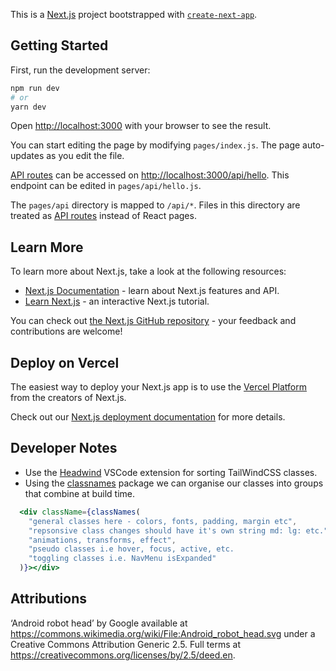 This is a [Next.js](https://nextjs.org/) project bootstrapped with [`create-next-app`](https://github.com/vercel/next.js/tree/canary/packages/create-next-app).

## Getting Started

First, run the development server:

```bash
npm run dev
# or
yarn dev
```

Open [http://localhost:3000](http://localhost:3000) with your browser to see the result.

You can start editing the page by modifying `pages/index.js`. The page auto-updates as you edit the file.

[API routes](https://nextjs.org/docs/api-routes/introduction) can be accessed on [http://localhost:3000/api/hello](http://localhost:3000/api/hello). This endpoint can be edited in `pages/api/hello.js`.

The `pages/api` directory is mapped to `/api/*`. Files in this directory are treated as [API routes](https://nextjs.org/docs/api-routes/introduction) instead of React pages.

## Learn More

To learn more about Next.js, take a look at the following resources:

- [Next.js Documentation](https://nextjs.org/docs) - learn about Next.js features and API.
- [Learn Next.js](https://nextjs.org/learn) - an interactive Next.js tutorial.

You can check out [the Next.js GitHub repository](https://github.com/vercel/next.js/) - your feedback and contributions are welcome!

## Deploy on Vercel

The easiest way to deploy your Next.js app is to use the [Vercel Platform](https://vercel.com/new?utm_medium=default-template&filter=next.js&utm_source=create-next-app&utm_campaign=create-next-app-readme) from the creators of Next.js.

Check out our [Next.js deployment documentation](https://nextjs.org/docs/deployment) for more details.

## Developer Notes

- Use the [Headwind](https://github.com/heybourn/headwind) VSCode extension for sorting TailWindCSS classes.
- Using the [classnames](https://www.npmjs.com/package/classnames) package we can organise our classes into groups that combine at build time.

```jsx
  <div className={classNames(
    "general classes here - colors, fonts, padding, margin etc",
    "repsonsive class changes should have it's own string md: lg: etc."
    "animations, transforms, effect",
    "pseudo classes i.e hover, focus, active, etc.
    "toggling classes i.e. NavMenu isExpanded"
  )}></div>
```

## Attributions

‘Android robot head’ by Google available at https://commons.wikimedia.org/wiki/File:Android_robot_head.svg under a Creative Commons Attribution Generic 2.5. Full terms at https://creativecommons.org/licenses/by/2.5/deed.en.
